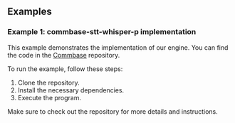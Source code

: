 ## Examples

### Example 1: commbase-stt-whisper-p implementation
This example demonstrates the implementation of our engine. You can find the code in the [Commbase](https://github.com/mydroidandi/commbase) repository.

To run the example, follow these steps:
1. Clone the repository.
2. Install the necessary dependencies.
3. Execute the program.

Make sure to check out the repository for more details and instructions.

